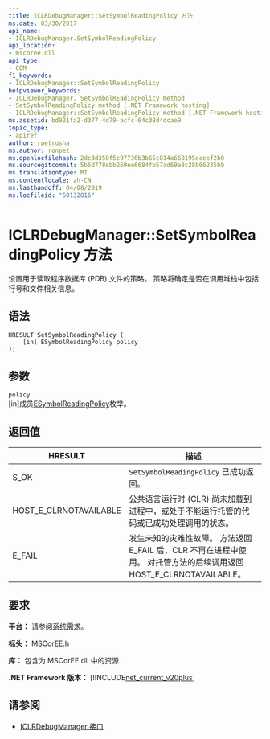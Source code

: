 ```yaml
---
title: ICLRDebugManager::SetSymbolReadingPolicy 方法
ms.date: 03/30/2017
api_name:
- ICLRDebugManager.SetSymbolReadingPolicy
api_location:
- mscoree.dll
api_type:
- COM
f1_keywords:
- ICLRDebugManager::SetSymbolReadingPolicy
helpviewer_keywords:
- ICLRDebugManager, SetSymbolREadingPolicy method
- SetSymbolReadingPolicy method [.NET Framework hosting]
- ICLRDebugManager::SetSymbolReadingPolicy method [.NET Framework hosting]
ms.assetid: bd921fa2-d377-4d79-acfc-64c38d4dcae9
topic_type:
- apiref
author: rpetrusha
ms.author: ronpet
ms.openlocfilehash: 2dc3d350f5c97736b3b65c814a668195aceef2b0
ms.sourcegitcommit: 5b6d778ebb269ee6684fb57ad69a8c28b06235b9
ms.translationtype: MT
ms.contentlocale: zh-CN
ms.lasthandoff: 04/08/2019
ms.locfileid: "59132816"
---
```

# <a name="iclrdebugmanagersetsymbolreadingpolicy-method"></a>ICLRDebugManager::SetSymbolReadingPolicy 方法
设置用于读取程序数据库 (PDB) 文件的策略。 策略将确定是否在调用堆栈中包括行号和文件相关信息。  
  
## <a name="syntax"></a>语法  
  
```  
HRESULT SetSymbolReadingPolicy (  
    [in] ESymbolReadingPolicy policy  
);  
```  
  
## <a name="parameters"></a>参数  
 `policy`  
 [in]成员[ESymbolReadingPolicy](../../../../docs/framework/unmanaged-api/hosting/esymbolreadingpolicy-enumeration.md)枚举。  
  
## <a name="return-value"></a>返回值  
  
|HRESULT|描述|  
|-------------|-----------------|  
|S_OK|`SetSymbolReadingPolicy` 已成功返回。|  
|HOST_E_CLRNOTAVAILABLE|公共语言运行时 (CLR) 尚未加载到进程中，或处于不能运行托管的代码或已成功处理调用的状态。|  
|E_FAIL|发生未知的灾难性故障。 方法返回 E_FAIL 后，CLR 不再在进程中使用。 对托管方法的后续调用返回 HOST_E_CLRNOTAVAILABLE。|  
  
## <a name="requirements"></a>要求  
 **平台：** 请参阅[系统需求](../../../../docs/framework/get-started/system-requirements.md)。  
  
 **标头：** MSCorEE.h  
  
 **库：** 包含为 MSCorEE.dll 中的资源  
  
 **.NET Framework 版本：** [!INCLUDE[net_current_v20plus](../../../../includes/net-current-v20plus-md.md)]  
  
## <a name="see-also"></a>请参阅

- [ICLRDebugManager 接口](../../../../docs/framework/unmanaged-api/hosting/iclrdebugmanager-interface.md)

